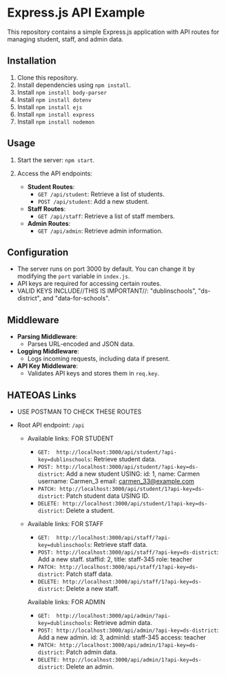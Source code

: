 # Express.js API Example

This repository contains a simple Express.js application with API routes for managing student, staff, and admin data.

## Installation

1. Clone this repository.
2. Install dependencies using `npm install`.
3. Install `npm install body-parser`
4. Install `npm install dotenv`
5. Install `npm install ejs`
6. Install `npm install express`
7. Install `npm install nodemon`

## Usage

1. Start the server: `npm start`.
2. Access the API endpoints:

   - **Student Routes**:
     - `GET /api/student`: Retrieve a list of students.
     - `POST /api/student`: Add a new student.
   - **Staff Routes**:
     - `GET /api/staff`: Retrieve a list of staff members.
   - **Admin Routes**:
     - `GET /api/admin`: Retrieve admin information.

## Configuration

- The server runs on port 3000 by default. You can change it by modifying the `port` variable in `index.js`.
- API keys are required for accessing certain routes.
- VALID KEYS INCLUDE//THIS IS IMPORTANT//: "dublinschools", "ds-district", and "data-for-schools".

## Middleware

- **Parsing Middleware**:
  - Parses URL-encoded and JSON data.
- **Logging Middleware**:
  - Logs incoming requests, including data if present.
- **API Key Middleware**:
  - Validates API keys and stores them in `req.key`.

## HATEOAS Links

- USE POSTMAN TO CHECK THESE ROUTES

- Root API endpoint: `/api`

  - Available links: FOR STUDENT

    - `GET:  http://localhost:3000/api/student/?api-key=dublinschools`: Retrieve student data.
    - `POST: http://localhost:3000/api/student/?api-key=ds-district`: Add a new student USING:
      id: 1,
      name: Carmen
      username: Carmen_3
      email: carmen_33@example.com
    - `PATCH: http://localhost:3000/api/student/1?api-key=ds-district`: Patch student data USING ID.
    - `DELETE: http://localhost:3000/api/student/1?api-key=ds-district`: Delete a student.

  - Available links: FOR STAFF

    - `GET:  http://localhost:3000/api/staff/?api-key=dublinschools`: Retrieve staff data.
    - `POST: http://localhost:3000/api/staff/?api-key=ds-district`: Add a new staff.
      staffid: 2,
      title: staff-345
      role: teacher
    - `PATCH: http://localhost:3000/api/staff/1?api-key=ds-district`: Patch staff data.
    - `DELETE: http://localhost:3000/api/staff/1?api-key=ds-district`: Delete a new staff.

    Available links: FOR ADMIN

    - `GET:  http://localhost:3000/api/admin/?api-key=dublinschools`: Retrieve admin data.
    - `POST: http://localhost:3000/api/admin/?api-key=ds-district`: Add a new admin.
      id: 3,
      adminId: staff-345
      access: teacher
    - `PATCH: http://localhost:3000/api/admin/1?api-key=ds-district`: Patch admin data.
    - `DELETE: http://localhost:3000/api/admin/1?api-key=ds-district`: Delete an admin.
